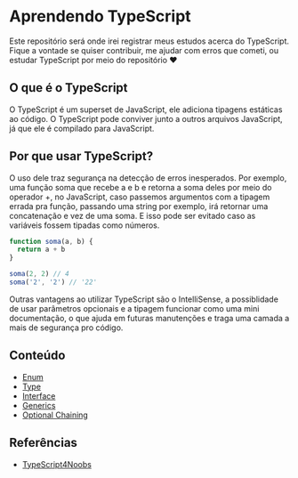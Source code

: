 # Aprendendo TypeScript

Este repositório será onde irei registrar meus estudos acerca do TypeScript. Fique a vontade se quiser contribuir, me ajudar com erros que cometi, ou estudar TypeScript por meio do repositório ❤

## O que é o TypeScript

O TypeScript é um superset de JavaScript, ele adiciona tipagens estáticas ao código. O TypeScript pode conviver junto a outros arquivos JavaScript, já que ele é compilado para JavaScript.

## Por que usar TypeScript?

O uso dele traz segurança na detecção de erros inesperados. Por exemplo, uma função soma que recebe a e b e retorna a soma deles por meio do operador +, no JavaScript, caso passemos argumentos com a tipagem errada pra função, passando uma string por exemplo, irá retornar uma concatenação e vez de uma soma. E isso pode ser evitado caso as variáveis fossem tipadas como números.

```js
function soma(a, b) {
  return a + b
}

soma(2, 2) // 4
soma('2', '2') // '22'
```

Outras vantagens ao utilizar TypeScript são o IntelliSense, a possiblidade de usar parâmetros opcionais e a tipagem funcionar como uma mini documentação, o que ajuda em futuras manutenções e traga uma camada a mais de segurança pro código.

## Conteúdo

- [Enum](./conteudo/enum.ts)
- [Type](./conteudo/type.ts)
- [Interface](./conteudo/interface.ts)
- [Generics](./conteudo/generics.ts)
- [Optional Chaining](./conteudo/optionalchaining.ts)

## Referências

- [TypeScript4Noobs](https://github.com/Carolis/typescript4noobs)